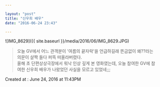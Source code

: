 ```yaml
---

layout: "post"  
title: "신우희 배우"  
date: "2016-06-24 23:43"

---
```


![IMG_8629]({{ site.baseurl }}/media/2016/06/IMG_8629.JPG)

> 오늘 GV에서 어느 관객분이 '여름의 끝자락'을 언급하길래 뜬금없이 왜??라는 의문이 살짝 들다 퍼뜩 떠올라버렸다.  
> 올해 초 단편상상극장에서 워낙 인상 깊게 본 영화였는데, 오늘 참여한 GV에 참여한 신우희 배우가 나왔었던 사실을 모르고 있었네;;;

Created at : June 24, 2016 at 11:43PM
